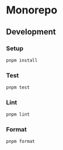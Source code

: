 # Monorepo

## Development

### Setup

```sh
pnpm install
```

### Test

```sh
pnpm test
```

### Lint

```sh
pnpm lint
```

### Format

```sh
pnpm format
```